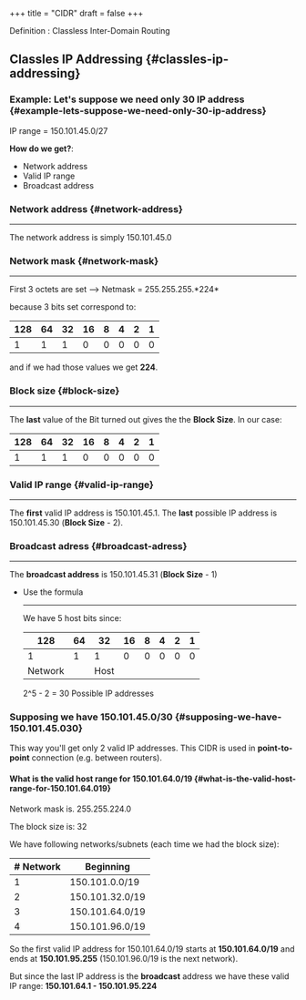 +++
title = "CIDR"
draft = false
+++

Definition
: Classless Inter-Domain Routing


## Classles IP Addressing {#classles-ip-addressing}


### Example: Let's suppose we need only 30 IP address {#example-lets-suppose-we-need-only-30-ip-address}

IP range = 150.101.45.0/27

**How do we get?**:

-   Network address
-   Valid IP range
-   Broadcast address


### Network address {#network-address}

---

The network address is simply 150.101.45.0


### Network mask {#network-mask}

---

First 3 octets are set --&gt; Netmask = 255.255.255.\*224\*

because 3 bits set correspond to:

| 128 | 64 | 32 | 16 | 8 | 4 | 2 | 1 |
|-----|----|----|----|---|---|---|---|
| 1   | 1  | 1  | 0  | 0 | 0 | 0 | 0 |

and if we had those values we get **224**.


### Block size {#block-size}

---

The **last** value of the Bit turned out gives the the **Block Size**. In our case:

| 128 | 64 | 32 | 16 | 8 | 4 | 2 | 1 |
|-----|----|----|----|---|---|---|---|
| 1   | 1  | 1  | 0  | 0 | 0 | 0 | 0 |


### Valid IP range {#valid-ip-range}

---

The **first** valid IP address is 150.101.45.1. The **last** possible IP address is 150.101.45.30 (**Block Size** - 2).


### Broadcast adress {#broadcast-adress}

---

The **broadcast address** is 150.101.45.31 (**Block Size** - 1)

<!--list-separator-->

-  Use the formula

    ---

    We have 5 host bits since:

    | 128     | 64 | 32   | 16 | 8 | 4 | 2 | 1 |
    |---------|----|------|----|---|---|---|---|
    | 1       | 1  | 1    | 0  | 0 | 0 | 0 | 0 |
    | Network |    | Host |    |   |   |   |   |

    2^5 - 2 = 30 Possible IP addresses


### Supposing we have 150.101.45.0/30 {#supposing-we-have-150.101.45.030}

This way you'll get only 2 valid IP addresses. This CIDR is used in **point-to-point** connection (e.g. between routers).


#### What is the valid host range for 150.101.64.0/19 {#what-is-the-valid-host-range-for-150.101.64.019}

Network mask is. 255.255.224.0

The block size is: 32

We have following networks/subnets (each time we had the block size):

| # Network | Beginning       |
|-----------|-----------------|
| 1         | 150.101.0.0/19  |
| 2         | 150.101.32.0/19 |
| 3         | 150.101.64.0/19 |
| 4         | 150.101.96.0/19 |

So the first valid IP address for 150.101.64.0/19 starts at **150.101.64.0/19** and ends at **150.101.95.255** (150.101.96.0/19 is the next network).

But since the last IP address is the **broadcast** address we have these valid IP range: **150.101.64.1 - 150.101.95.224**